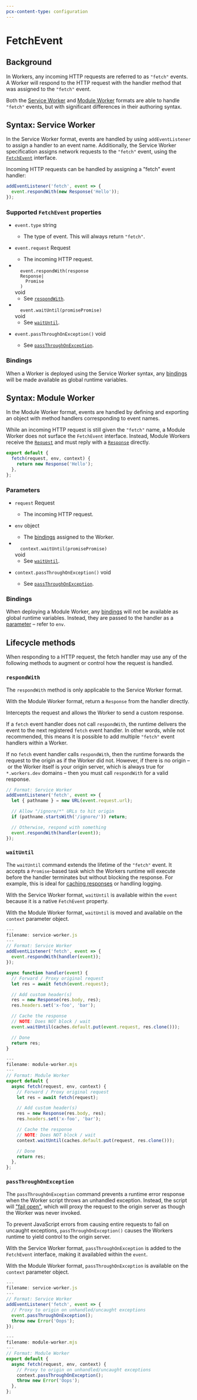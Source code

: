 ```yaml
---
pcx-content-type: configuration
---
```


# FetchEvent

## Background

In Workers, any incoming HTTP requests are referred to as `"fetch"` events. A Worker will respond to the HTTP request with the handler method that was assigned to the `"fetch"` event.

Both the [Service Worker](#syntax-service-worker) and [Module Worker](#syntax-module-worker) formats are able to handle `"fetch"` events, but with significant differences in their authoring syntax.

## Syntax: Service Worker

In the Service Worker format, events are handled by using `addEventListener` to assign a handler to an event name. Additionally, the Service Worker specification assigns network requests to the `"fetch"` event, using the [`FetchEvent`](https://developer.mozilla.org/en-US/docs/Web/API/FetchEvent) interface.

Incoming HTTP requests can be handled by assigning a "fetch" event handler:

```js
addEventListener('fetch', event => {
  event.respondWith(new Response('Hello'));
});
```

### Supported `FetchEvent` properties

<Definitions>

- `event.type` <Type>string</Type>

  - The type of event. This will always return `"fetch"`.

- `event.request` <TypeLink href="/runtime-apis/request">Request</TypeLink>

  - The incoming HTTP request.

- <Code>
    event.respondWith(response
    <TypeLink href="/runtime-apis/response">Response</TypeLink>|<span
      style={{ marginLeft: '-6px' }}
    >
      <ParamType>Promise</ParamType>
    </span>)
  </Code> <Type>void</Type>

  - See [`respondWith`](#respondwith).

- <Code>
    event.waitUntil(promise<ParamType>Promise</ParamType>)
  </Code> <Type>void</Type>

  - See [`waitUntil`](#waituntil).

- <Code>event.passThroughOnException()</Code> <Type>void</Type>

  - See [`passThroughOnException`](#passthroughonexception).

</Definitions>

### Bindings

When a Worker is deployed using the Service Worker syntax, any [bindings](/platform/environment-variables) will be made available as global runtime variables.

## Syntax: Module Worker

In the Module Worker format, events are handled by defining and exporting an object with method handlers corresponding to event names.

While an incoming HTTP request is still given the `"fetch"` name, a Module Worker does not surface the `FetchEvent` interface. Instead, Module Workers receive the [`Request`](/runtime-apis/request) and must reply with a [`Response`](/runtime-apis/response) directly.

```js
export default {
  fetch(request, env, context) {
    return new Response('Hello');
  },
};
```

### Parameters

<Definitions>

- `request` <TypeLink href="/runtime-apis/request">Request</TypeLink>

  - The incoming HTTP request.

- `env` <Type>object</Type>

  - The [bindings](/platform/environment-variables) assigned to the Worker.

- <Code>
    context.waitUntil(promise<ParamType>Promise</ParamType>)
  </Code> <Type>void</Type>

  - See [`waitUntil`](#waituntil).

- <Code>context.passThroughOnException()</Code> <Type>void</Type>

  - See [`passThroughOnException`](#passthroughonexception).

</Definitions>

### Bindings

When deploying a Module Worker, any [bindings](/platform/environment-variables) will not be available as global runtime variables. Instead, they are passed to the handler as a [parameter](#parameters) – refer to `env`.

## Lifecycle methods

When responding to a HTTP request, the fetch handler may use any of the following methods to augment or control how the request is handled.

### `respondWith`

<Aside type="warning" header="Service Worker Only">

The `respondWith` method is only applicable to the Service Worker format.

With the Module Worker format, return a `Response` from the handler directly.

</Aside>

Intercepts the request and allows the Worker to send a custom response.

If a `fetch` event handler does not call `respondWith`, the runtime delivers the event to the next registered `fetch` event handler. In other words, while not recommended, this means it is possible to add multiple `"fetch"` event handlers within a Worker.

If no `fetch` event handler calls `respondWith`, then the runtime forwards the request to the origin as if the Worker did not. However, if there is no origin – or the Worker itself is your origin server, which is always true for `*.workers.dev` domains – then you must call `respondWith` for a valid response.

```js
// Format: Service Worker
addEventListener('fetch', event => {
  let { pathname } = new URL(event.request.url);

  // Allow "/ignore/*" URLs to hit origin
  if (pathname.startsWith('/ignore/')) return;

  // Otherwise, respond with something
  event.respondWith(handler(event));
});
```

### `waitUntil`

The `waitUntil` command extends the lifetime of the `"fetch"` event. It accepts a `Promise`-based task which the Workers runtime will execute before the handler terminates but without blocking the response. For example, this is ideal for [caching responses](/runtime-apis/cache#put) or handling logging.

With the Service Worker format, `waitUntil` is available within the `event` because it is a native `FetchEvent` property.

With the Module Worker format, `waitUntil` is moved and available on the `context` parameter object.

```js
---
filename: service-worker.js
---
// Format: Service Worker
addEventListener('fetch', event => {
  event.respondWith(handler(event));
});

async function handler(event) {
  // Forward / Proxy original request
  let res = await fetch(event.request);

  // Add custom header(s)
  res = new Response(res.body, res);
  res.headers.set('x-foo', 'bar');

  // Cache the response
  // NOTE: Does NOT block / wait
  event.waitUntil(caches.default.put(event.request, res.clone()));

  // Done
  return res;
}
```

```js
---
filename: module-worker.mjs
---
// Format: Module Worker
export default {
  async fetch(request, env, context) {
    // Forward / Proxy original request
    let res = await fetch(request);

    // Add custom header(s)
    res = new Response(res.body, res);
    res.headers.set('x-foo', 'bar');

    // Cache the response
    // NOTE: Does NOT block / wait
    context.waitUntil(caches.default.put(request, res.clone()));

    // Done
    return res;
  },
};
```

### `passThroughOnException`

The `passThroughOnException` command prevents a runtime error response when the Worker script throws an unhandled exception. Instead, the script will ["fail open"](https://community.microfocus.com/t5/Security-Blog/Security-Fundamentals-Part-1-Fail-Open-vs-Fail-Closed/ba-p/283747), which will proxy the request to the origin server as though the Worker was never invoked.

To prevent JavaScript errors from causing entire requests to fail on uncaught exceptions, `passThroughOnException()` causes the Workers runtime to yield control to the origin server.

With the Service Worker format, `passThroughOnException` is added to the `FetchEvent` interface, making it availabled within the `event`.

With the Module Worker format, `passThroughOnException` is available on the `context` parameter object.

```js
---
filename: service-worker.js
---
// Format: Service Worker
addEventListener('fetch', event => {
  // Proxy to origin on unhandled/uncaught exceptions
  event.passThroughOnException();
  throw new Error('Oops');
});
```

```js
---
filename: module-worker.mjs
---
// Format: Module Worker
export default {
  async fetch(request, env, context) {
    // Proxy to origin on unhandled/uncaught exceptions
    context.passThroughOnException();
    throw new Error('Oops');
  },
};
```
